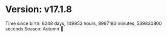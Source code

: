 # Version: v17.1.8
Time since birth: 6248 days, 149953 hours, 8997180 minutes, 539830800 seconds
Season: Autumn 🍁

